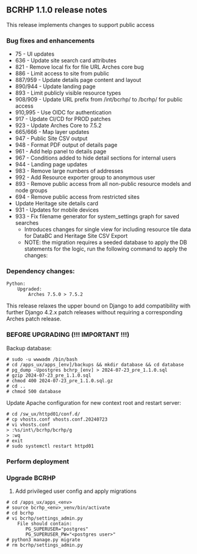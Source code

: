 BCRHP 1.1.0 release notes
------------------------
This release implements changes to support public access


### Bug fixes and enhancements
- 75  - UI updates
- 636 - Update site search card attributes
- 821 - Remove local fix for file URL Arches core bug
- 886 - Limit access to site from public
- 887/959 - Update details page content and layout
- 890/944 - Update landing page
- 893 - Limit publicly visible resource types
- 908/909 - Update URL prefix from /int/bcrhp/ to /bcrhp/ for public access
- 910,995 - Use OIDC for authentication
- 917 - Update CI/CD for PROD patches
- 923 - Update Arches Core to 7.5.2
- 665/666 - Map layer updates
- 947 - Public Site CSV output
- 948 - Format PDF output of details page
- 961 - Add help panel to details page
- 967 - Conditions added to hide detail sections for internal users
- 944 - Landing page updates
- 983 - Remove large numbers of addresses
- 992 - Add Resource exporter group to anonymous user
- 893 - Remove public access from all non-public resource models and node groups
- 694 - Remove public access from restricted sites
- Update Heritage site details card
- 931 - Updates for mobile devices
- 933 - Fix filename generator for system_settings graph for saved searches
  - Introduces changes for single view for including resource tile data for DataBC and Heritage Site CSV Export
  - NOTE: the migration requires a seeded database to apply the DB statements for the logic,
    run the following command to apply the changes:

### Dependency changes:
```
Python:
    Upgraded:
        Arches 7.5.0 > 7.5.2
```

This release relaxes the upper bound on Django to add compatibility with further Django 4.2.x patch releases without requiring a corresponding Arches patch release.
### BEFORE UPGRADING (!!! IMPORTANT !!!)

Backup database:

    # sudo -u wwwadm /bin/bash
    # cd /apps_ux/apps_[env]/backups && mkdir database && cd database
    # pg_dump -Upostgres bchrp_[env] > 2024-07-23_pre_1.1.0.sql
    # gzip 2024-07-23_pre_1.1.0.sql
    # chmod 400 2024-07-23_pre_1.1.0.sql.gz
    # cd ..
    # chmod 500 database

Update Apache configuration for new context root and restart server:

    # cd /sw_ux/httpd01/conf.d/
    # cp vhosts.conf vhosts.conf.20240723
    # vi vhosts.conf
    > :%s/int\/bcrhp/bcrhp/g
    > :wq
    # exit
    # sudo systemctl restart httpd01

### Perform deployment

### Upgrade BCRHP
1. Add privileged user config and apply migrations

```
# cd /apps_ux/apps_<env>
# source bcrhp_<env>_venv/bin/activate
# cd bcrhp
# vi bcrhp/settings_admin.py
    File should contain:
       PG_SUPERUSER="postgres"
       PG_SUPERUSER_PW="<postgres user>"
# python3 manage.py migrate
# rm bcrhp/settings_admin.py
```

